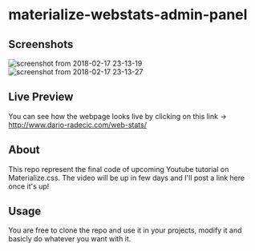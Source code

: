 # materialize-webstats-admin-panel

## Screenshots
![screenshot from 2018-02-17 23-13-19](https://user-images.githubusercontent.com/35230463/36346115-5f42d7be-1438-11e8-9771-0e667f6cbbfe.png)
![screenshot from 2018-02-17 23-13-27](https://user-images.githubusercontent.com/35230463/36346117-60d09fd0-1438-11e8-967c-a5f81756be95.png)

## Live Preview
You can see how the webpage looks live by clicking on this link -> http://www.dario-radecic.com/web-stats/

## About
This repo represent the final code of upcoming Youtube tutorial on Materialize.css. The video will be up in few days and I'll post a link here once it's up!

## Usage
You are free to clone the repo and use it in your projects, modify it and basicly do whatever you want with it.
